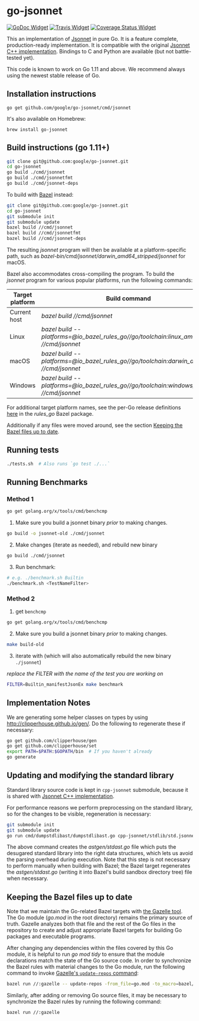 # go-jsonnet

[![GoDoc Widget]][GoDoc] [![Travis Widget]][Travis] [![Coverage Status Widget]][Coverage Status]

[GoDoc]: https://godoc.org/github.com/google/go-jsonnet
[GoDoc Widget]: https://godoc.org/github.com/google/go-jsonnet?status.png
[Travis]: https://travis-ci.org/google/go-jsonnet
[Travis Widget]: https://travis-ci.org/google/go-jsonnet.svg?branch=master
[Coverage Status Widget]: https://coveralls.io/repos/github/google/go-jsonnet/badge.svg?branch=master
[Coverage Status]: https://coveralls.io/github/google/go-jsonnet?branch=master

This an implementation of [Jsonnet](http://jsonnet.org/) in pure Go. It is a feature complete, production-ready implementation. It is compatible with the original [Jsonnet C++ implementation](https://github.com/google/jsonnet). Bindings to C and Python are available (but not battle-tested yet).

This code is known to work on Go 1.11 and above. We recommend always using the newest stable release of Go.

## Installation instructions

```
go get github.com/google/go-jsonnet/cmd/jsonnet
```

It's also available on Homebrew:

```
brew install go-jsonnet
```

## Build instructions (go 1.11+)

```bash
git clone git@github.com:google/go-jsonnet.git
cd go-jsonnet
go build ./cmd/jsonnet
go build ./cmd/jsonnetfmt
go build ./cmd/jsonnet-deps
```
To build with [Bazel](https://bazel.build/) instead:
```bash
git clone git@github.com:google/go-jsonnet.git
cd go-jsonnet
git submodule init
git submodule update
bazel build //cmd/jsonnet
bazel build //cmd/jsonnetfmt
bazel build //cmd/jsonnet-deps
```
The resulting _jsonnet_ program will then be available at a platform-specific path, such as _bazel-bin/cmd/jsonnet/darwin_amd64_stripped/jsonnet_ for macOS.

Bazel also accommodates cross-compiling the program. To build the _jsonnet_ program for various popular platforms, run the following commands:

Target platform | Build command
--------------- | -------------------------------------------------------------------------------------
Current host    | _bazel build //cmd/jsonnet_
Linux           | _bazel build --platforms=@io_bazel_rules_go//go/toolchain:linux_amd64 //cmd/jsonnet_
macOS           | _bazel build --platforms=@io_bazel_rules_go//go/toolchain:darwin_amd64 //cmd/jsonnet_
Windows         | _bazel build --platforms=@io_bazel_rules_go//go/toolchain:windows_amd64 //cmd/jsonnet_

For additional target platform names, see the per-Go release definitions [here](https://github.com/bazelbuild/rules_go/blob/master/go/private/sdk_list.bzl#L21-L31) in the _rules_go_ Bazel package.

Additionally if any files were moved around, see the section [Keeping the Bazel files up to date](#keeping-the-bazel-files-up-to-date).

## Running tests

```bash
./tests.sh  # Also runs `go test ./...`
```

## Running Benchmarks

### Method 1

```bash
go get golang.org/x/tools/cmd/benchcmp
```

1. Make sure you build a jsonnet binary _prior_ to making changes.

```bash
go build -o jsonnet-old ./cmd/jsonnet
```

2. Make changes (iterate as needed), and rebuild new binary

```bash
go build ./cmd/jsonnet
```

3. Run benchmark:

```bash
# e.g. ./benchmark.sh Builtin
./benchmark.sh <TestNameFilter>
```

### Method 2

1. get `benchcmp`

```bash
go get golang.org/x/tools/cmd/benchcmp
```

2. Make sure you build a jsonnet binary _prior_ to making changes.

```bash
make build-old
```

3. iterate with (which will also automatically rebuild the new binary `./jsonnet`)

_replace the FILTER with the name of the test you are working on_

```bash
FILTER=Builtin_manifestJsonEx make benchmark
```

## Implementation Notes

We are generating some helper classes on types by using http://clipperhouse.github.io/gen/.  Do the following to regenerate these if necessary:

```bash
go get github.com/clipperhouse/gen
go get github.com/clipperhouse/set
export PATH=$PATH:$GOPATH/bin  # If you haven't already
go generate
```

## Updating and modifying the standard library

Standard library source code is kept in `cpp-jsonnet` submodule, because it is shared with [Jsonnet C++
implementation](https://github.com/google/jsonnet).

For performance reasons we perform preprocessing on the standard library, so for the changes to be visible, regeneration is necessary:

```bash
git submodule init
git submodule update
go run cmd/dumpstdlibast/dumpstdlibast.go cpp-jsonnet/stdlib/std.jsonnet > astgen/stdast.go
```

The above command creates the _astgen/stdast.go_ file which puts the desugared standard library into the right data structures, which lets us avoid the parsing overhead during execution. Note that this step is not necessary to perform manually when building with Bazel; the Bazel target regenerates the _astgen/stdast.go_ (writing it into Bazel's build sandbox directory tree) file when necessary.

## Keeping the Bazel files up to date
Note that we maintain the Go-related Bazel targets with [the Gazelle tool](https://github.com/bazelbuild/bazel-gazelle). The Go module (_go.mod_ in the root directory) remains the primary source of truth. Gazelle analyzes both that file and the rest of the Go files in the repository to create and adjust appropriate Bazel targets for building Go packages and executable programs.

After changing any dependencies within the files covered by this Go module, it is helpful to run _go mod tidy_ to ensure that the module declarations match the state of the Go source code. In order to synchronize the Bazel rules with material changes to the Go module, run the following command to invoke [Gazelle's `update-repos` command](https://github.com/bazelbuild/bazel-gazelle#update-repos):
```bash
bazel run //:gazelle -- update-repos -from_file=go.mod -to_macro=bazel/deps.bzl%jsonnet_go_dependencies
```

Similarly, after adding or removing Go source files, it may be necessary to synchronize the Bazel rules by running the following command:
```bash
bazel run //:gazelle
```
